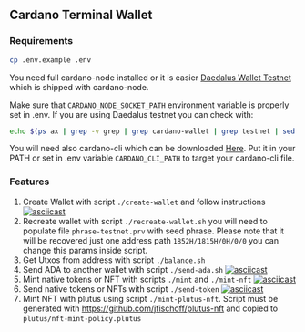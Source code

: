## Cardano Terminal Wallet

### Requirements
```bash
cp .env.example .env
```

You need full cardano-node installed or it is easier [Daedalus Wallet Testnet](https://testnets.cardano.org/en/testnets/cardano/get-started/wallet/) which is shipped with cardano-node. 

Make sure that `CARDANO_NODE_SOCKET_PATH` environment variable is properly set in .env. If you are using Daedalus testnet you can check with:
```bash
echo $(ps ax | grep -v grep | grep cardano-wallet | grep testnet | sed -E 's/(.*)node-socket //')
```
You will need also cardano-cli which can be downloaded [Here](https://github.com/input-output-hk/cardano-wallet/releases/tag/v2021-09-09). Put it in your PATH or set in .env variable `CARDANO_CLI_PATH` to target your cardano-cli file.

### Features
1. Create Wallet with script `./create-wallet` and follow instructions
[![asciicast](https://asciinema.org/a/v9WMidewy5QIAizudEZF0YlDO.svg)](https://asciinema.org/a/v9WMidewy5QIAizudEZF0YlDO)
2. Recreate wallet with script `./recreate-wallet.sh` you will need to populate file `phrase-testnet.prv` with seed phrase. Please note that it will be recovered just one address path `1852H/1815H/0H/0/0` you can change this params inside script. 
3. Get Utxos from address with script `./balance.sh`
4. Send ADA to another wallet with script `./send-ada.sh`
[![asciicast](https://asciinema.org/a/BOJ5g9n0fZiQHT8YvY8cDVOGD.svg)](https://asciinema.org/a/BOJ5g9n0fZiQHT8YvY8cDVOGD)
5. Mint native tokens or NFT with scripts `./mint` and `./mint-nft`
[![asciicast](https://asciinema.org/a/ulSaJP8HXoXC6Kd5X3dCvq2EA.svg)](https://asciinema.org/a/ulSaJP8HXoXC6Kd5X3dCvq2EA)
6. Send native tokens or NFTs with script `./send-token`
[![asciicast](https://asciinema.org/a/bfLwieUvClqKd8RJ8s7wLGAlD.svg)](https://asciinema.org/a/bfLwieUvClqKd8RJ8s7wLGAlD)
7. Mint NFT with plutus using script `./mint-plutus-nft`. Script must be generated with https://github.com/jfischoff/plutus-nft and copied to `plutus/nft-mint-policy.plutus`